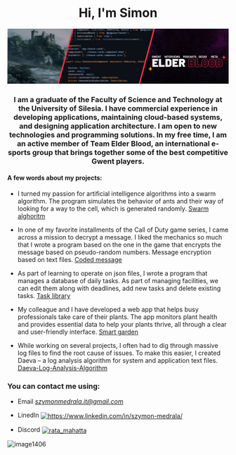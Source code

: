 <h1 align="center" class="custom-font">Hi, I'm Simon</h1>

![image](https://github.com/Ratamahattaa/Ratamahattaa/blob/master/git-main-header.png)<link href="https://fonts.googleapis.com/css2?family=Raleway&display=swap" rel="stylesheet">

<h3 align="center" >I am a graduate of the Faculty of Science and Technology at the University of Silesia. I have commercial experience in developing applications, maintaining cloud-based systems, and designing application architecture. I am open to new technologies and programming solutions. In my free time, I am an active member of Team Elder Blood, an international e-sports group that brings together some of the best competitive Gwent players.</h3>
    
 <h4> A few words about my projects: </h4>

- I turned my passion for artificial intelligence algorithms into a swarm algorithm.
 The program simulates the behavior of ants and their way of looking for a way to the cell, which is generated randomly. [Swarm alghoritm](https://github.com/Ratamahattaa/SwarmAlgorithm)

- In one of my favorite installments of the Call of Duty game series, I came across a mission to decrypt a message. I liked the mechanics so much that I wrote a program based on the one in the game that encrypts the message based on pseudo-random numbers.
  Message encryption based on text files. [Coded message](https://github.com/Ratamahattaa/CodedMessage)

- As part of learning to operate on json files, I wrote a program that manages a database of daily tasks.
  As part of managing facilities, we can edit them along with deadlines, add new tasks and delete existing tasks. [Task library](https://github.com/Ratamahattaa/Task-library)

- My colleague and I have developed a web app that helps busy professionals take care of their plants. The app monitors plant health and provides essential data to help your plants thrive, all through a clear and user-friendly interface. [Smart garden](https://github.com/Ratamahattaa/SmartGarden)

- While working on several projects, I often had to dig through massive log files to find the root cause of issues. To make this easier, I created Daeva – a log analysis algorithm for system and application text files. [Daeva-Log-Analysis-Algorithm](https://github.com/Ratamahattaa/Daeva-Log-Analysis-Algorithm)

<h3 align="left">You can contact me using:</h3>
<p>   
    
- Email *szymonmedrala.it@gmail.com*
    
- LinedIn [<img align="center" src="https://raw.githubusercontent.com/rahuldkjain/github-profile-readme-generator/master/src/images/icons/Social/linked-in-alt.svg" alt="https://www.linkedin.com/in/szymon-medrala/" height="30" width="40" />](https://www.linkedin.com/in/szymon-medrala/)
- Discord [<img align="center" src="https://raw.githubusercontent.com/rahuldkjain/github-profile-readme-generator/master/src/images/icons/Social/discord.svg" alt="rata_mahatta" height="40" width="50" />](rata_mahatta)
</p>

![image1406](https://github.com/Ratamahattaa/Ratamahattaa/blob/master/git-wallpaper.png)
